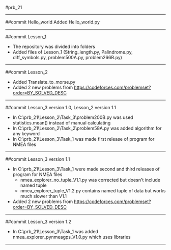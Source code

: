 #prb_21
____
##commit Hello_world
Added Hello_world.py
____
##commit Lesson_1
+ The repository was divided into folders
+ Added files of Lesson_1 (String_length.py, Palindrome.py, diff_symbols.py, problem500A.py, problem266B.py)
----
##commit Lesson_2
+ Added Translate_to_morse.py
+ Added 2 new problems from https://codeforces.com/problemset?order=BY_SOLVED_DESC
----
##commit Lesson_3 version 1.0, Lesson_2 version 1.1
+ In C:\prb_21\Lesson_2\Task_3\problem200B.py was used statistics.mean()
  instead of manual calculating
+ In C:\prb_21\Lesson_2\Task_2\problem58A.py was added algorithm for any keyword
+ In C:\prb_21\Lesson_3\Task_1 was made first release of program for NMEA files
----
##commit Lesson_3 version 1.1
+ In C:\prb_21\Lesson_3\Task_1 were made second and third releases of program for NMEA files
  - nmea_explorer_no_tuple_V1.1.py was corrected but doesn't include named tuple
  - nmea_explorer_tuple_V1.2.py contains named tuple of data but works much slower than V1.1
+ Added 2 new problems from https://codeforces.com/problemset?order=BY_SOLVED_DESC
----
##commit Lesson_3 version 1.2
+ In C:\prb_21\Lesson_3\Task_1 was added nmea_explorer_pynmeagps_V1.0.py which uses libraries
----